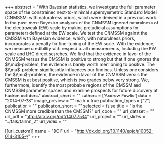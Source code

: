 
+++
abstract = "With Bayesian statistics, we investigate the full parameter space of the constrained next-to-minimal supersymmetric Standard Model (CNMSSM) with naturalness priors, which were derived in a previous work. In the past, most Bayesian analyses of the CNMSSM ignored naturalness of the electroweak (EW) scale by making prejudicial assumptions for parameters defined at the EW scale. We test the CNMSSM against the CMSSM with Bayesian evidence, which, with naturalness priors, incorporates a penalty for fine-tuning of the EW scale. With the evidence, we measure credibility with respect to all measurements, including the EW scale and LHC direct searches. We find that the evidence in favor of the CNMSSM versus the CMSSM is positive to strong but that if one ignores the $\\mu$-problem, the evidence is barely worth mentioning to positive. The $\\mu$-problem significantly influences our findings. Unless one considers the $\\mu$-problem, the evidence in favor of the CNMSSM versus the CMSSM is at best positive, which is two grades below very strong. We, furthermore, identify the most probable regions of the CMSSM and CNMSSM parameter spaces and examine prospects for future discovery at hadron colliders."
abstract_short = ""
authors = ['Andrew Fowlie']
date = "2014-07-28"
image_preview = ""
math = true
publication_types = ["2"]
publication = ""
publication_short = ""
selected = false
title = "Is the CNMSSM more credible than the CMSSM?"
url_code = ""
url_dataset = ""
url_pdf = "http://arxiv.org/pdf/1407.7534"
url_project = ""
url_slides = "../talk/tallinn_2"
url_video = ""

[[url_custom]]
name = "DOI"
url = "http://dx.doi.org/10.1140/epjc/s10052-014-3105-y"
+++

